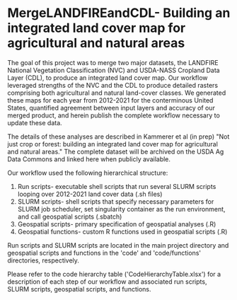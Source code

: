 # MergeLANDFIREandCDL- Building an integrated land cover map for agricultural and natural areas
The goal of this project was to merge two major datasets, the LANDFIRE National Vegetation Classification (NVC) and USDA-NASS Cropland Data Layer (CDL), to produce an integrated land cover map. Our workflow leveraged strengths of the NVC and the CDL to produce detailed rasters comprising both agricultural and natural land-cover classes. We generated these maps for each year from 2012-2021 for the conterminous United States, quantified agreement between input layers and accuracy of our merged product, and herein publish the complete workflow necessary to update these data.

The details of these analyses are described in Kammerer et al (in prep) "Not just crop or forest: building an integrated land cover map for agricultural and natural areas." The complete dataset will be archived on the USDA Ag Data Commons and linked here when publicly available.

Our workflow used the following hierarchical structure:
1. Run scripts- executable shell scripts that run several SLURM scripts looping over 2012-2021 land cover data (.sh files)
2. SLURM scripts- shell scripts that specify necessary parameters for SLURM job scheduler, set singularity container as the run environment, and call geospatial scripts (.sbatch)
2. Geospatial scripts- primary specification of geospatial analyses (.R)
3. Geospatial functions- custom R functions used in geospatial scripts (.R)

Run scripts and SLURM scripts are located in the main project directory and geospatial scripts and functions in the 'code' and 'code/functions' directories, respectively. 

Please refer to the code hierarchy table ('CodeHierarchyTable.xlsx') for a description of each step of our workflow and associated run scripts, SLURM scripts, geospatial scripts, and functions.

